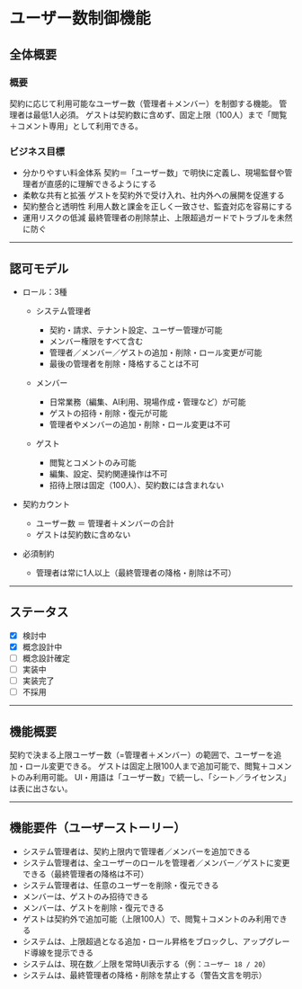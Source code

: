 # ユーザー数制御機能

## 全体概要

### 概要

契約に応じて利用可能なユーザー数（管理者＋メンバー）を制御する機能。
管理者は最低1人必須。
ゲストは契約数に含めず、固定上限（100人）まで「閲覧＋コメント専用」として利用できる。

### ビジネス目標

* 分かりやすい料金体系
  契約＝「ユーザー数」で明快に定義し、現場監督や管理者が直感的に理解できるようにする
* 柔軟な共有と拡張
  ゲストを契約外で受け入れ、社内外への展開を促進する
* 契約整合と透明性
  利用人数と課金を正しく一致させ、監査対応を容易にする
* 運用リスクの低減
  最終管理者の削除禁止、上限超過ガードでトラブルを未然に防ぐ

---

## 認可モデル

* ロール：3種

  * システム管理者

    * 契約・請求、テナント設定、ユーザー管理が可能
    * メンバー権限をすべて含む
    * 管理者／メンバー／ゲストの追加・削除・ロール変更が可能
    * 最後の管理者を削除・降格することは不可

  * メンバー

    * 日常業務（編集、AI利用、現場作成・管理など）が可能
    * ゲストの招待・削除・復元が可能
    * 管理者やメンバーの追加・削除・ロール変更は不可

  * ゲスト

    * 閲覧とコメントのみ可能
    * 編集、設定、契約関連操作は不可
    * 招待上限は固定（100人）、契約数には含まれない

* 契約カウント

  * ユーザー数 ＝ 管理者＋メンバーの合計
  * ゲストは契約数に含めない

* 必須制約

  * 管理者は常に1人以上（最終管理者の降格・削除は不可）

---

## ステータス

* [x] 検討中
* [x] 概念設計中
* [ ] 概念設計確定
* [ ] 実装中
* [ ] 実装完了
* [ ] 不採用

---

## 機能概要

契約で決まる上限ユーザー数（=管理者＋メンバー）の範囲で、ユーザーを追加・ロール変更できる。
ゲストは固定上限100人まで追加可能で、閲覧＋コメントのみ利用可能。
UI・用語は「ユーザー数」で統一し、「シート／ライセンス」は表に出さない。

---

## 機能要件（ユーザーストーリー）

* システム管理者は、契約上限内で管理者／メンバーを追加できる
* システム管理者は、全ユーザーのロールを管理者／メンバー／ゲストに変更できる（最終管理者の降格は不可）
* システム管理者は、任意のユーザーを削除・復元できる
* メンバーは、ゲストのみ招待できる
* メンバーは、ゲストを削除・復元できる
* ゲストは契約外で追加可能（上限100人）で、閲覧＋コメントのみ利用できる
* システムは、上限超過となる追加・ロール昇格をブロックし、アップグレード導線を提示できる
* システムは、現在数／上限を常時UI表示する（例：`ユーザー 18 / 20`）
* システムは、最終管理者の降格・削除を禁止する（警告文言を明示）

